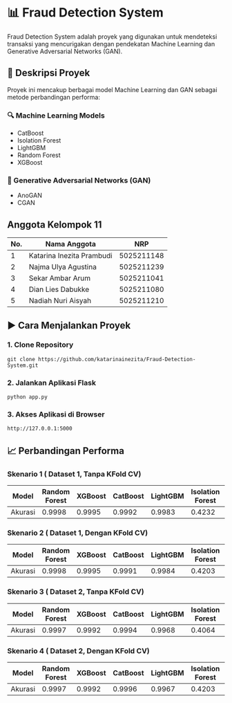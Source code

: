 # 📊 Fraud Detection System
Fraud Detection System adalah proyek yang digunakan untuk mendeteksi transaksi yang mencurigakan dengan pendekatan Machine Learning dan Generative Adversarial Networks (GAN).

## 🚀 Deskripsi Proyek
Proyek ini mencakup berbagai model Machine Learning dan GAN sebagai metode perbandingan performa:

### 🔍 Machine Learning Models
- CatBoost
- Isolation Forest
- LightGBM
- Random Forest
- XGBoost

### 🧠 Generative Adversarial Networks (GAN)
- AnoGAN
- CGAN

## Anggota Kelompok 11

| No.  | Nama Anggota       | NRP          |
|------|--------------------|--------------|
| 1    |Katarina Inezita Prambudi    | 5025211148   |
| 2    | Najma Ulya Agustina         | 5025211239   |
| 3    | Sekar Ambar Arum | 5025211041 |
|4 | Dian Lies Dabukke | 5025211080|
|5 | Nadiah Nuri Aisyah | 5025211210 |

## ▶️ Cara Menjalankan Proyek

### 1. Clone Repository

```
git clone https://github.com/katarinainezita/Fraud-Detection-System.git

```

### 2. Jalankan Aplikasi Flask
```
python app.py
```

### 3. Akses Aplikasi di Browser
```
http://127.0.0.1:5000
```

## 📈 Perbandingan Performa

### Skenario 1 ( Dataset 1, Tanpa KFold CV)
|Model|Random Forest|XGBoost|CatBoost|LightGBM|Isolation Forest|AnoGAN|CGAN|
|------|------------|-------|--------|--------|----------------|------|----|
| Akurasi |0.9998|0.9995|0.9992|0.9983|0.4232|0.5300|0.5232|

### Skenario 2 ( Dataset 1, Dengan KFold CV)
|Model|Random Forest|XGBoost|CatBoost|LightGBM|Isolation Forest|AnoGAN|CGAN|
|------|------------|-------|--------|--------|----------------|------|----|
| Akurasi |0.9998|0.9995|0.9991|0.9984|0.4203|0.5500|0.5010|

### Skenario 3 ( Dataset 2, Tanpa KFold CV)
|Model|Random Forest|XGBoost|CatBoost|LightGBM|Isolation Forest|AnoGAN|CGAN|
|------|------------|-------|--------|--------|----------------|------|----|
| Akurasi |0.9997|0.9992|0.9994|0.9968|0.4064|0.6683|0.9973|

### Skenario 4 ( Dataset 2, Dengan KFold CV)
|Model|Random Forest|XGBoost|CatBoost|LightGBM|Isolation Forest|AnoGAN|CGAN|
|------|------------|-------|--------|--------|----------------|------|----|
| Akurasi |0.9997|0.9992|0.9996|0.9967|0.4203|0.9481|0.7818|
